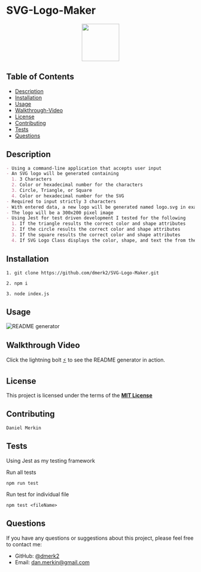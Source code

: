 # SVG-Logo-Maker

<div align="center">
  <img src="https://img.shields.io/badge/License-MIT-yellow.svg" width="100">
</div>

## Table of Contents

- [Description](#description)
- [Installation](#installation)
- [Usage](#usage)
- [Walkthrough-Video](#walkthrough-video)
- [License](#license)
- [Contributing](#contributing)
- [Tests](#tests)
- [Questions](#questions)

## Description

```md
- Using a command-line application that accepts user input
- An SVG logo will be generated containing
  1. 3 Characters
  2. Color or hexadecimal number for the characters
  3. Circle, Triangle, or Square
  4. Color or hexadecimal number for the SVG
- Required to input strictly 3 characters
- With entered data, a new logo will be generated named logo.svg in examples folder
- The logo will be a 300x200 pixel image
- Using Jest for test driven development I tested for the following
  1. If the triangle results the correct color and shape attributes
  2. If the circle results the correct color and shape attributes
  3. If the square results the correct color and shape attributes
  4. If SVG Logo Class displays the color, shape, and text the from the user input
```

## Installation

```
1. git clone https://github.com/dmerk2/SVG-Logo-Maker.git
```

```
2. npm i
```

```
3. node index.js
```

## Usage

![README generator](./dist/preview.gif)

## Walkthrough Video

Click the lightning bolt [⚡](https://watch.screencastify.com/v/7pcIsTQRW786UYXYFpEe) to see the README generator in action.

## License

This project is licensed under the terms of the **[MIT License](https://opensource.org/licenses/MIT)**

## Contributing

```
Daniel Merkin
```

## Tests

Using Jest as my testing framework

Run all tests

```
npm run test
```

Run test for individual file

```
npm test <fileName>
```

## Questions

If you have any questions or suggestions about this project, please feel free to contact me:

- GitHub: [@dmerk2](https://github.com/dmerk2)
- Email: dan.merkin@gmail.com
